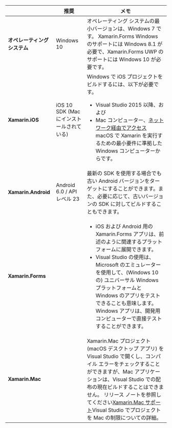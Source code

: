 ||推奨|メモ|
|---|---|---|
|**オペレーティング システム**|Windows 10|オペレーティング システムの最小バージョンは、Windows 7 です。 Xamarin.Forms Windows のサポートには Windows 8.1 が必要で、Xamarin.Forms UWP のサポートには Windows 10 が必要です。
|**Xamarin.iOS**|iOS 10 SDK (Mac にインストールされている)|Windows で iOS プロジェクトをビルドするには、以下が必要です。<ul><li>Visual Studio 2015 以降、および</li><li>Mac コンピューター、<a href="~/ios/get-started/installation/windows/connecting-to-mac/index.md">ネットワーク経由でアクセス</a>macOS で Xamarin を実行するための最小要件に準拠した Windows コンピューターからです。</li></ul>|
|**Xamarin.Android**|Android 6.0 / API レベル 23|最新の SDK を使用する場合でも古い Android バージョンをターゲットにすることができます。また、必要に応じて、古いバージョンの SDK に対してビルドすることもできます。|
|**Xamarin.Forms**||<ul><li>iOS および Android 用の Xamarin.Forms アプリは、前述のように関連するプラットフォームに展開できます。</li><li>Visual Studio の使用は、Microsoft のエミュレーターを使用して、(Windows 10 の) ユニバーサル Windows プラットフォームと Windows のアプリをテストできることも意味します。 Windows アプリは、開発用コンピューターで直接テストすることができます。</li></ul>|
|**Xamarin.Mac**||Xamarin.Mac プロジェクト (macOS デスクトップ アプリ) を Visual Studio で開くし、コンパイル エラーをチェックすることができますが、Mac アプリケーションは、Visual Studio での配布の現在ビルドすることはできません。 リリース ノートを参照してください<a href="https://developer.xamarin.com/releases/vs/xamarin.vs_4/xamarin.vs_4.2/#Xamarin.Mac_minimum_support.">Xamarin.Mac サポート</a>Visual Studio でプロジェクトを Mac の制限についての詳細。|
